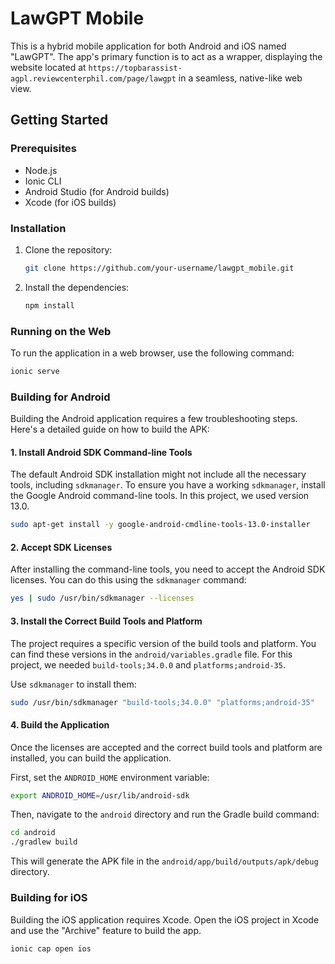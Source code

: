 # LawGPT Mobile

This is a hybrid mobile application for both Android and iOS named "LawGPT". The app's primary function is to act as a wrapper, displaying the website located at `https://topbarassist-agpl.reviewcenterphil.com/page/lawgpt` in a seamless, native-like web view.

## Getting Started

### Prerequisites

- Node.js
- Ionic CLI
- Android Studio (for Android builds)
- Xcode (for iOS builds)

### Installation

1. Clone the repository:

   ```bash
   git clone https://github.com/your-username/lawgpt_mobile.git
   ```

2. Install the dependencies:

   ```bash
   npm install
   ```

### Running on the Web

To run the application in a web browser, use the following command:

```bash
ionic serve
```

### Building for Android

Building the Android application requires a few troubleshooting steps. Here's a detailed guide on how to build the APK:

#### 1. Install Android SDK Command-line Tools

The default Android SDK installation might not include all the necessary tools, including `sdkmanager`. To ensure you have a working `sdkmanager`, install the Google Android command-line tools. In this project, we used version 13.0.

```bash
sudo apt-get install -y google-android-cmdline-tools-13.0-installer
```

#### 2. Accept SDK Licenses

After installing the command-line tools, you need to accept the Android SDK licenses. You can do this using the `sdkmanager` command:

```bash
yes | sudo /usr/bin/sdkmanager --licenses
```

#### 3. Install the Correct Build Tools and Platform

The project requires a specific version of the build tools and platform. You can find these versions in the `android/variables.gradle` file. For this project, we needed `build-tools;34.0.0` and `platforms;android-35`.

Use `sdkmanager` to install them:

```bash
sudo /usr/bin/sdkmanager "build-tools;34.0.0" "platforms;android-35"
```

#### 4. Build the Application

Once the licenses are accepted and the correct build tools and platform are installed, you can build the application.

First, set the `ANDROID_HOME` environment variable:

```bash
export ANDROID_HOME=/usr/lib/android-sdk
```

Then, navigate to the `android` directory and run the Gradle build command:

```bash
cd android
./gradlew build
```

This will generate the APK file in the `android/app/build/outputs/apk/debug` directory.

### Building for iOS

Building the iOS application requires Xcode. Open the iOS project in Xcode and use the "Archive" feature to build the app.

```bash
ionic cap open ios
```